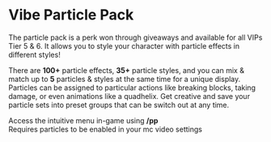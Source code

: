 # Vibe Particle Pack

The particle pack is a perk won through giveaways and available for all VIPs Tier 5 & 6. It allows you to style your character with particle effects in different styles!

There are **100+** particle effects, **35+** particle styles, and you can mix & match up to **5** particles & styles at the same time for a unique display. Particles can be assigned to particular actions like breaking blocks, taking damage, or even animations like a quadhelix. Get creative and save your particle sets into preset groups that can be switch out at any time.

Access the intuitive menu in-game using **/pp**\
Requires particles to be enabled in your mc video settings

<div align="left"><img src="../../.gitbook/assets/Screenshot 2022-08-11 234525.png" alt=""> <img src="../../.gitbook/assets/home.png" alt=""></div>
